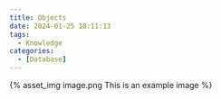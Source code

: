 ```yaml
---
title: Objects
date: 2024-01-25 18:11:13
tags:
  - Knowledge
categories:
  - [Database]
---
```


{% asset_img image.png This is an example image %}